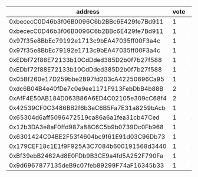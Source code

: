 address|vote|timestamp|signature
---|---|---|---
0xbececC0D46b3f06B0096C6b2BBc6E429fe7Bd911|1|1616677286|0x0f2ebbe2a2a651aa203240f8858bb8aeffceb786d6e7ea85ee2d98f1af064b13083b0bbb834cc7a14db6d5eab79e4552133a1b9a858674ad761c42f7911c5c561b
0xbececC0D46b3f06B0096C6b2BBc6E429fe7Bd911|1|1616677418|0xede8d5a27acdf1a07ae51b23bd2135ab7c28d5538b01bf47d636cf82d265f0b8044103bff55160b4dd04fd7bb580125eb07919fd0f09d635941f46ec05c294a51c
0x97f35e8BbEc79192e1713c9bEA47035ff00F3a4c|1|1616679289|0x56ac61ff3cc63d6b6ca0ad32229d55c281568cfb7e4b938dd34627503eceb8d52227a99f73ae1fe2ad1ffdb17bdf7f7a0c47c8d262103f87686b3e5c05fb512b1c
0x97f35e8BbEc79192e1713c9bEA47035ff00F3a4c|1|1616679296|0x87dab607b54a39d1bca0f3cbe347a56a5a9b81a24c67093e825505fa0215ab93385b3a85bd9d70537a4482e0b61648e0d997246f884119955020c6ad8ba6e6321b
0xEDbf72f88E72133b10CdDded385D2b0f7b27f588|1|1616679420|0x6e05b198da7dc85575ce610a6eb99945c565d541284482074e0a5b991c6dc9480d5e1497969c960e3c850bc9566cceceef0077000519995aaadce575c5a036fe1c
0xEDbf72f88E72133b10CdDded385D2b0f7b27f588|1|1616679489|0x99b6f3819b4bf5a2d34533766ccf5b986475d40cd499d4f34011a72abc1bf626696bc95633d520e4309fcb18a67f3862d2452bbe827cc89ab22bc19ab4f71af11c
0x05Bf260e17D259bbe2B97fd203cA42250696Ca95|1|1616681770|0x25b0fc4db8328025557a8e4a4339c6a9f7d8e4b842546dff364624e93e14b21d6463621e7c0d4a509cf8eb17c7f503262cdf0fab51046815403a8fc0fdbf80541c
0xdc6B04B4e40fDe7c0e9ee1171F913FebDbB4b88B|2|1616682006|0x4fc6d39515c88845d1cd772124afcc7e284f3c874bb17164df89b16ed83cbb707bebebd597a98184f4aad277d3d7b696f087d6089799c7f1adebbe98bb468ac01b
0xAfF4E50AB184D063B86A6ED4C02105e309cC68f4|2|1616682206|0xe2383f1fe7ed565f3633b4d56871278d951aff9d5edb64722529f8c511f2510d3019adf1ab0ec14a2d26ef6072c4bb854d5451bc1a866eb7a8522e84f3676ffa1c
0x42539CF0C3486BB2f6b3eC6B5Fa7E31a8259bAcb|1|1616682219|0x0b39deb8505acc88750d7d069bcb6946c49d4003ff23adc4c9c037f6c9cde2912b517f6aabef367816698c29e7873b34460e6d40be4f38c87e64c78d1d8425291b
0x65304d6aff5096472519ca86a6a1fea31cb47Ced|1|1616683872|0x85e4435df5935dbe8a2a18f7724a7889db68ccdbe0736bd953af180260c063847bd553e0820f700df10d535b2b499d5eb5cdbb5b987950c2e61b554c7053b67b1b
0x12b3DA3e8aF0ffd987a88C6C5b9b0739Dc0Fb968|1|1616685297|0x97b12ac921f8dde4f52747f8eb187452a1108fa02a624067dc3610cb884e121d264da62f4e06706cd81e84d5cac2f3d78c7f3bda236d6dd63fcc6212211092f11c
0x6301424C04BE2F53f4604bc9f61E91d03C96Db73|1|1616688446|0x7b63cecd8fbbad65f53a475d878d0c85baeae7f45ee7c8b498974e990e6bebec2b67de234dfdf5c48d5a81f69e2f96a302b8412b96f221b70c808ceed10cbf641c
0x179CEF18c1E1f9F925A3C7084b600191568d3440|1|1616729430|0xa05f1ac0655280d4262292eae7a16002ec5024b01947f10c658831747aa77ce53dfcf394eb8e9b1233880fe0898e9b5cefac2da0ed4d30c5cb162261401b67321c
0xBf39ebB2462Ad8E0FDb9B3CE9a4fd5A252F790Fa|1|1616740177|0xbe8b3e87960abfb5f1e69685d060a837ec309149d3d099f8ed17aaec0ddc6301662e1639403b93521c663715b97f25ef8caff038aaeed3d5213c8b78c26663901b
0x9d6967877135deB9c07feb89299F74aF16345b33|1|1616760683|0x77bab56b1a91e43f9cd775c9ff588e0dbae7607cb225db016ded3a4e7357981474db782c4a70f28358ed9fd8968656da9f9ddaf23c81565b34bfd70120217d301b
